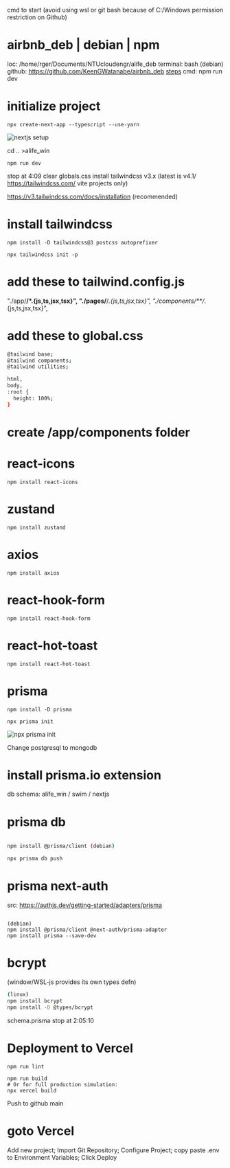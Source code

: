 cmd to start (avoid using wsl or git bash because of C:/Windows permission restriction on Github)

# airbnb_deb | debian | npm

loc: /home/rger/Documents/NTUcloudengr/alife_deb
terminal: bash (debian)
github: https://github.com/KeenGWatanabe/airbnb_deb
[steps](/DOCS/SETUPdebian.md)
cmd: npm run dev

# initialize project
```shell
npx create-next-app --typescript --use-yarn
```
![nextjs setup](/images/nextSetup.png)

cd .. >alife_win
```shell
npm run dev
```
stop at 4:09
clear globals.css
install tailwindcss v3.x  (latest is v4.1/ https://tailwindcss.com/ vite projects only)

https://v3.tailwindcss.com/docs/installation (recommended)

# install tailwindcss
```shell
npm install -D tailwindcss@3 postcss autoprefixer

npx tailwindcss init -p
```

# add these to tailwind.config.js
"./app/**/*.{js,ts,jsx,tsx}",
"./pages/**/*.{js,ts,jsx,tsx}",
"./components/**/*.{js,ts,jsx,tsx}",
# add these to global.css
```bash
@tailwind base;
@tailwind components;
@tailwind utilities;   

html,
body,
:root {
  height: 100%;
}
```
# create /app/components folder

# react-icons
```shell
npm install react-icons
```
# zustand
```shell
npm install zustand
```
# axios
```shell
npm install axios
```
# react-hook-form
```shell
npm install react-hook-form
```
# react-hot-toast
```shell
npm install react-hot-toast
```

# prisma
```shell
npm install -D prisma

npx prisma init
```
![npx prisma init](/DOCS/images/primaInstall.png)

Change postgresql to mongodb

# install prisma.io extension

db schema: alife_win / swim / nextjs

# prisma db
```bash

npm install @prisma/client (debian)

npx prisma db push
```

# prisma next-auth
src: https://authjs.dev/getting-started/adapters/prisma
```shell

(debian)
npm install @prisma/client @next-auth/prisma-adapter
npm install prisma --save-dev

```
# bcrypt
(window/WSL-js provides its own types defn)
```bash
(linux)
npm install bcrypt
npm install -D @types/bcrypt
```
schema.prisma
stop at 2:05:10



# Deployment to Vercel
```shell
npm run lint

npm run build
# Or for full production simulation:
npx vercel build
```
Push to github main

# goto Vercel
Add new project;
Import Git Repository;
Configure Project;
copy paste .env to Environment Variables;
Click Deploy


